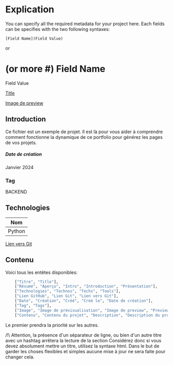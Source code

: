 # Explication

You can specify all the required metadata for your project here.
Each fields can be specifies with the two following syntaxes:

`[Field Name](Field Value)`

or

# (or more #) Field Name

Field Value

[Title](Explication)

[Image de preview](https://raw.githubusercontent.com/Eric-Philippe/portfolio/main/res/image.png)

## Introduction

Ce fichier est un exemple de projet. Il est là pour vous aider à comprendre comment fonctionne la dynamique de ce portfolio pour générez les pages de vos projets.

##### Date de création

Janvier 2024

### Tag

BACKEND

## Technologies

| Nom    |
| ------ |
| Python |

[Lien vers Git](https://github.com/Eric-Philippe/portfolio)

## Contenu

Voici tous les entêtes disponibles:

```py
    ["Titre", "Title"],
    ["Résumé", "Aperçu", "Intro", "Introduction", "Présentation"],
    ["Technologies", "Technos", "Techs", "Tools"],
    ["Lien GitHub", "Lien Git", "Lien vers Git"],
    ["Date", "Création", "Créé", "Créé le", "Date de création"],
    ["Tag", "Tags"],
    ["Image", "Image de prévisualisation", "Image de preview", "Preview", "Preview image"],
    ["Contenu", "Contenu du projet", "Description", "Description du projet"]
```

Le premier prendra la priorité sur les autres.

/!\ Attention, la présence d'un séparateur de ligne, ou bien d'un autre titre avec un hashtag arrêtera la lecture de la section
Considérez donc si vous devez absolument mettre un titre, utilisez la syntaxe html.
Dans le but de garder les choses flexibles et simples aucune mise à jour ne sera faite pour changer cela.
